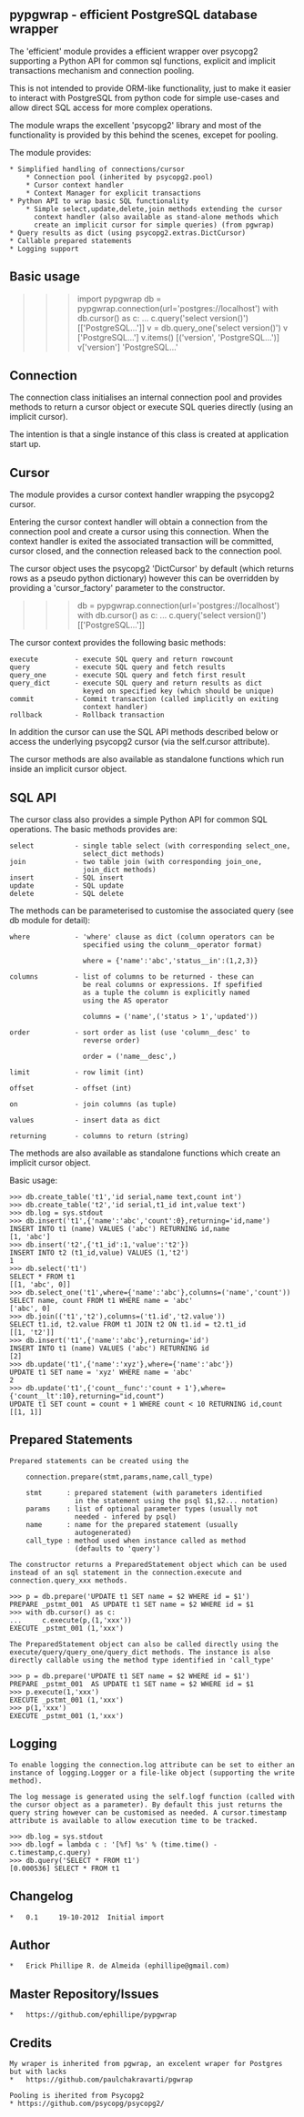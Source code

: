 

pypgwrap - efficient PostgreSQL database wrapper
-------------------------------------------

The 'efficient' module provides a efficient wrapper over psycopg2 supporting a
Python API for common sql functions, explicit and implicit transactions mechanism and
connection pooling.

This is not intended to provide ORM-like functionality, just to make it
easier to interact with PostgreSQL from python code for simple use-cases
and allow direct SQL access for more complex operations.

The module wraps the excellent 'psycopg2' library and most of the 
functionality is provided by this behind the scenes, excepet for pooling.

The module provides:

    * Simplified handling of connections/cursor
        * Connection pool (inherited by psycopg2.pool)
        * Cursor context handler
        * Context Manager for explicit transactions
    * Python API to wrap basic SQL functionality 
        * Simple select,update,delete,join methods extending the cursor 
          context handler (also available as stand-alone methods which
          create an implicit cursor for simple queries) (from pgwrap)
    * Query results as dict (using psycopg2.extras.DictCursor)
    * Callable prepared statements
    * Logging support

Basic usage
-----------

>>> import pypgwrap
>>> db = pypgwrap.connection(url='postgres://localhost')
>>> with db.cursor() as c:
...     c.query('select version()')
[['PostgreSQL...']]
>>> v = db.query_one('select version()')
>>> v
['PostgreSQL...']
>>> v.items()
[('version', 'PostgreSQL...')]
>>> v['version']
'PostgreSQL...'

Connection
----------

The connection class initialises an internal connection pool and provides
methods to return a cursor object or execute SQL queries directly (using an
implicit cursor).

The intention is that a single instance of this class is created at
application start up.

Cursor
------

The module provides a cursor context handler wrapping the psycopg2 cursor.

Entering the cursor context handler will obtain a connection from the
connection pool and create a cursor using this connection. When the context
handler is exited the associated transaction will be committed, cursor
closed, and the connection released back to the connection pool.

The cursor object uses the psycopg2 'DictCursor' by default (which
returns rows as a pseudo python dictionary) however this can be overridden
by providing a 'cursor_factory' parameter to the constructor.

>>> db = pypgwrap.connection(url='postgres://localhost')
>>> with db.cursor() as c:
...     c.query('select version()')
[['PostgreSQL...']]

The cursor context provides the following basic methods:

    execute         - execute SQL query and return rowcount
    query           - execute SQL query and fetch results
    query_one       - execute SQL query and fetch first result
    query_dict      - execute SQL query and return results as dict
                      keyed on specified key (which should be unique)
    commit          - Commit transaction (called implicitly on exiting
                      context handler)
    rollback        - Rollback transaction

In addition the cursor can use the SQL API methods described below or
access the underlying psycopg2 cursor (via the self.cursor attribute).

The cursor methods are also available as standalone functions which
run inside an implicit cursor object.

SQL API
-------

The cursor class also provides a simple Python API for common SQL
operations.  The basic methods provides are:

    select          - single table select (with corresponding select_one,
                      select_dict methods)
    join            - two table join (with corresponding join_one,
                      join_dict methods)
    insert          - SQL insert
    update          - SQL update
    delete          - SQL delete

The methods can be parameterised to customise the associated query 
(see db module for detail): 

    where           - 'where' clause as dict (column operators can be 
                      specified using the colunm__operator format) 

                      where = {'name':'abc','status__in':(1,2,3)}

    columns         - list of columns to be returned - these can 
                      be real columns or expressions. If spefified
                      as a tuple the column is explicitly named
                      using the AS operator

                      columns = ('name',('status > 1','updated'))

    order           - sort order as list (use 'column__desc' to
                      reverse order)

                      order = ('name__desc',)

    limit           - row limit (int)

    offset          - offset (int)

    on              - join columns (as tuple)

    values          - insert data as dict

    returning       - columns to return (string)

The methods are also available as standalone functions which create an 
implicit cursor object.

Basic usage:

    >>> db.create_table('t1','id serial,name text,count int')
    >>> db.create_table('t2','id serial,t1_id int,value text')
    >>> db.log = sys.stdout
    >>> db.insert('t1',{'name':'abc','count':0},returning='id,name')
    INSERT INTO t1 (name) VALUES ('abc') RETURNING id,name
    [1, 'abc']
    >>> db.insert('t2',{'t1_id':1,'value':'t2'})
    INSERT INTO t2 (t1_id,value) VALUES (1,'t2')
    1
    >>> db.select('t1')
    SELECT * FROM t1
    [[1, 'abc', 0]]
    >>> db.select_one('t1',where={'name':'abc'},columns=('name','count'))
    SELECT name, count FROM t1 WHERE name = 'abc'
    ['abc', 0]
    >>> db.join(('t1','t2'),columns=('t1.id','t2.value'))
    SELECT t1.id, t2.value FROM t1 JOIN t2 ON t1.id = t2.t1_id
    [[1, 't2']]
    >>> db.insert('t1',{'name':'abc'},returning='id')
    INSERT INTO t1 (name) VALUES ('abc') RETURNING id
    [2]
    >>> db.update('t1',{'name':'xyz'},where={'name':'abc'})
    UPDATE t1 SET name = 'xyz' WHERE name = 'abc'
    2
    >>> db.update('t1',{'count__func':'count + 1'},where={'count__lt':10},returning="id,count")
    UPDATE t1 SET count = count + 1 WHERE count < 10 RETURNING id,count
    [[1, 1]]

Prepared Statements
-------------------

    Prepared statements can be created using the

        connection.prepare(stmt,params,name,call_type) 

        stmt      : prepared statement (with parameters identified 
                    in the statement using the psql $1,$2... notation)
        params    : list of optional parameter types (usually not 
                    needed - infered by psql)
        name      : name for the prepared statement (usually
                    autogenerated)
        call_type : method used when instance called as method
                    (defaults to 'query')

    The constructor returns a PreparedStatement object which can be used
    instead of an sql statement in the connection.execute and
    connection.query_xxx methods.

    >>> p = db.prepare('UPDATE t1 SET name = $2 WHERE id = $1')
    PREPARE _pstmt_001  AS UPDATE t1 SET name = $2 WHERE id = $1
    >>> with db.cursor() as c:
    ...     c.execute(p,(1,'xxx'))
    EXECUTE _pstmt_001 (1,'xxx')

    The PreparedStatement object can also be called directly using the
    execute/query/query_one/query_dict methods. The instance is also
    directly callable using the method type identified in 'call_type'

    >>> p = db.prepare('UPDATE t1 SET name = $2 WHERE id = $1')
    PREPARE _pstmt_001  AS UPDATE t1 SET name = $2 WHERE id = $1
    >>> p.execute(1,'xxx')
    EXECUTE _pstmt_001 (1,'xxx')
    >>> p(1,'xxx')
    EXECUTE _pstmt_001 (1,'xxx')

Logging
-------

    To enable logging the connection.log attribute can be set to either an
    instance of logging.Logger or a file-like object (supporting the write
    method).

    The log message is generated using the self.logf function (called with 
    the cursor object as a parameter). By default this just returns the
    query string however can be customised as needed. A cursor.timestamp
    attribute is available to allow execution time to be tracked.

    >>> db.log = sys.stdout
    >>> db.logf = lambda c : '[%f] %s' % (time.time() - c.timestamp,c.query)
    >>> db.query('SELECT * FROM t1')
    [0.000536] SELECT * FROM t1

Changelog
---------

    *   0.1     19-10-2012  Initial import

Author
------

    *   Erick Phillipe R. de Almeida (ephillipe@gmail.com)

Master Repository/Issues
------------------------

    *   https://github.com/ephillipe/pypgwrap

Credits
------------------------
    My wraper is inherited from pgwrap, an excelent wraper for Postgres but with lacks
    *   https://github.com/paulchakravarti/pgwrap

    Pooling is iherited from Psycopg2
    * https://github.com/psycopg/psycopg2/

